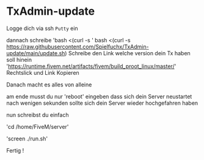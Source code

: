 # TxAdmin-update

Logge dich via ssh ```Putty``` ein

dannach schreibe 'bash <(curl -s '
bash <(curl -s https://raw.githubusercontent.com/Spielfuchx/TxAdmin-update/main/update.sh)
Schreibe den Link welche version dein Tx haben soll hinein 'https://runtime.fivem.net/artifacts/fivem/build_proot_linux/master/' Rechtslick und Link Kopieren

Danach macht es alles von alleine

am ende musst du nur 'reboot' eingeben dass sich dein Server neustartet nach wenigen sekunden sollte sich dein Server wieder hochgefahren haben

nun schreibst du einfach

'cd /home/FiveM/server'

'screen ./run.sh'

Fertig !
